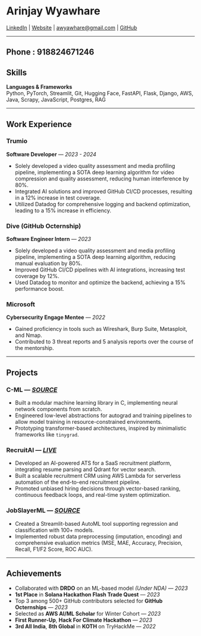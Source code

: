 # Arinjay Wyawhare

[LinkedIn](https://www.linkedin.com/in/arinjay-wyawhare/) | [Website](https://jaywyawhare-github-io.vercel.app) | awyawhare@gmail.com | [GitHub](https://github.com/jaywyawhare) 

---
Phone : 918824671246
---

## Skills

**Languages & Frameworks**  
Python, PyTorch, Streamlit, Git, Hugging Face, FastAPI, Flask, Django, AWS, Java, Scrapy, JavaScript, Postgres, RAG

---

## Work Experience

### **Trumio**  
**Software Developer** — *2023 - 2024*  
- Solely developed a video quality assessment and media profiling pipeline, implementing a SOTA deep learning algorithm for video compression and quality assessment, reducing human interference by 80%.  
- Integrated AI solutions and improved GitHub CI/CD processes, resulting in a 12% increase in test coverage.  
- Utilized Datadog for comprehensive logging and backend optimization, leading to a 15% increase in efficiency.

### **Dive (GitHub Octernship)**  
**Software Engineer Intern** — *2023*  
- Solely developed a video quality assessment and media profiling pipeline, implementing a SOTA deep learning algorithm, reducing manual evaluation by 80%.  
- Improved GitHub CI/CD pipelines with AI integrations, increasing test coverage by 12%.  
- Used Datadog to monitor and optimize the backend, achieving a 15% performance boost.

### **Microsoft**  
**Cybersecurity Engage Mentee** — *2022*  
- Gained proficiency in tools such as Wireshark, Burp Suite, Metasploit, and Nmap.  
- Contributed to 3 threat reports and 5 analysis reports over the course of the mentorship.

---

## Projects

### **C-ML** — *[SOURCE](https://github.com/jaywyawhare/C-ML)*
- Built a modular machine learning library in C, implementing neural network components from scratch.  
- Engineered low-level abstractions for autograd and training pipelines to allow model training in resource-constrained environments.  
- Prototyping transformer-based architectures, inspired by minimalistic frameworks like `tinygrad`.

### **RecruitAI** — *[LIVE](https://recruit-ai.tech)*
- Developed an AI-powered ATS for a SaaS recruitment platform, integrating resume parsing and Qdrant for vector search.  
- Built a scalable recruitment CRM using AWS Lambda for serverless automation of the end-to-end recruitment pipeline.  
- Promoted unbiased hiring decisions through vector-based ranking, continuous feedback loops, and real-time system optimization.

### **JobSlayerML** — *[SOURCE](https://github.com/jaywyawhare/JobSlayerML)*
- Created a Streamlit-based AutoML tool supporting regression and classification with 100+ models.  
- Implemented robust data preprocessing (imputation, encoding) and comprehensive evaluation metrics (MSE, MAE, Accuracy, Precision, Recall, F1/F2 Score, ROC AUC).

---

## Achievements

- Collaborated with **DRDO** on an ML-based model *(Under NDA)* — *2023*  
- **1st Place** in **Solana Hackathon Flash Trade Quest** — *2023*  
- Top 3 among 500+ GitHub contributors selected for **GitHub Octernships** — *2023*  
- Selected as **AWS AI/ML Scholar** for Winter Cohort — *2023*  
- **First Runner-Up**, **Hack For Climate Hackathon** — *2023*  
- **3rd All India**, **8th Global** in **KOTH** on TryHackMe — *2022*
